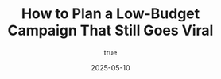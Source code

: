 ---
title: 'How to Plan a Low-Budget Campaign That Still Goes Viral'
date: '2025-05-10'
image: "/images/blog21.png"
short: " Marketing teams often assume a viral campaign needs a massive budget. It’s a common belief that only Super Bowl-sized spending guarantees millions of views. In reality, creativity can trump cash."
category: 
    - Art

# #full details
author:
     name: "Jane Meldrum"
     avatar: "/img/Blog-2"

gallery:
    enabled: 0
    items:
        - image: /images/post1.jpg
          alt: "image"

        - image: /images/post6.jpg
          alt: "image"

        - image: /images/post3.jpg
          alt: "image"

    cols: 3 # 2 or 3

additional:
    enabled: 1
    content: "
       <h3><strong>Low-Budget, High-Impact: How to Go Viral Without Breaking the Bank</strong></h3>
       <p><strong>Viral Doesn’t Have to Mean Expensive</strong></p>
       <p> Marketing teams often assume a viral campaign needs a massive budget. It’s a common belief that only Super Bowl-sized spending guarantees millions of views. </p>

      <p><strong>Meme-Led Marketing and Trend-Driven Content</strong></p>
      <p> One of the cheapest paths to virality is riding the wave of internet culture. Meme-led marketing uses humor and trending references to engage audiences without feeling like an ad. In fact, memes work because they don’t feel like ads, making your brand appear human and relatable​socialpilot.co. Big companies have caught on too – brands from Netflix to Uber have tapped popular meme pages to reach Gen Z with funny, shareable posts​latimes.com. The key is to participate authentically in trends. Whether it’s a viral dance, a catchphrase, or the meme of the month, trend-driven content can dramatically amplify your reach at minimal cost. A well-crafted meme or timely joke can spread to millions without hefty ad spend​socialpilot.co, proving that cultural relevance often beats expensive production. </p>

      <p><strong>Speed and Platform-Native Content</strong></p>
      <p>In the social media era, timing is everything. Fast execution can make the difference between a post that rides a trend and one that misses the boat. To go viral on a lean budget, brands must stay agile. When a trend or meme is gaining steam, jump in immediately with your own twist. Companies that “stay on their toes and quickly identify trends as they emerge” reap the rewards; if you wait too long, you’ll get lost in the noise​meltwater.com. Equally important is using platform-native formats. Tailor your content to what works on each platform: </br>
      <strong> 1. Short Videos: </strong> Use TikTok or Instagram Reels to create quick, witty skits or behind-the-scenes clips tied to trending sounds. </br>
      <strong> 2. Memes & Tweets: </strong> On Twitter (X), fire off timely one-liners or visual memes. On Instagram, share meme posts or even screenshot a funny tweet to repurpose as relatable content.   </br> 
      By speaking the native language of each platform, you increase shareability. The algorithms favor content that fits the trend and format of the moment. In practice, a lo-fi meme posted in the moment can outperform a polished ad that arrives late. The takeaway: be fast, be native, and don’t overthink production value.
      </p>

      <p><strong>Tapping Community Pages and Micro-Creators</strong></p>
      <p>Another cost-effective growth hack is partnering with community-focused pages and micro-influencers. Niche meme accounts, fan pages, and micro-creators (those with modest but loyal followings) are gold mines for organic virality. They often hunger for fresh content and will share or collaborate for little to no cost if it fits their audience. Micro-influencers in particular can deliver outsized engagement for your campaign. Their followers trust them and interact more, so a recommendation or co-created meme feels genuine. In fact, micro-influencers on Instagram average about a 9.9% engagement rate – roughly double that of macro influencers​later.com. This means your message can get more likes, comments, and shares even with a smaller creator, stretching your budget further. To leverage this, identify community admins or creators who align with your theme (for example, a popular sci-fi meme page for a new sci-fi web series launch). By teaming up with ten micro-creators instead of one expensive celebrity, you tap into multiple tight-knit communities. The combined reach and authenticity often beat a single large blast, and you’ll spend a fraction of the cost.
      </p>

      <p><strong>Storytelling Beats Selling</strong></p>
      <p>When money is tight, the instinct might be to push the product hard – but the viral sweet spot is storytelling, not selling. People scroll past blatant ads, but they stop for a good story or a laugh. Focus on content that entertains or intrigues: a clever narrative, a humorous scenario, or an emotional hook related to your brand. Remember that “people share what makes them laugh” and what moves them, not what sounds like a sales pitch​marketingexamples.com. A short backstory about your film’s characters, a parody skit about a common consumer problem, or a heartfelt mini-film can engage viewers far more than listing features or release dates. Stories capture imagination and invite shares – and shareability is gold. Content that captivates is “more likely to be shared, tweeted, and forwarded, exponentially increasing brand visibility without extra advertising costs”​linkedin.com. In a low-budget viral campaign, every share is free advertising. So aim to entertain first; the brand message can be woven in subtly. By making the audience feel something – laughter, surprise, inspiration – you earn genuine engagement that money can’t buy.
      </p>

      <p><strong>Conclusion: Going Viral on a Lean Budget</strong></p>
      <p>Viral success isn’t reserved for deep-pocketed advertisers. Entertainment marketers and brand teams can achieve massive reach by combining creativity, speed, and authenticity. Embrace meme culture and trends instead of pricey ads, react quickly while the topic is hot, use the formats each platform loves, and collaborate with micro-creators who drive high engagement. Most importantly, tell a story or joke that people actually want to share. These tactics level the playing field, allowing even a shoestring campaign to make a splash. And if you need a boost, you don’t have to go it alone – meme-first content studios like Marque Berry are now helping brands go viral on lean budgets by crafting culturally resonant content. By prioritizing storytelling and community over hard-selling, you can spark the next big viral moment without breaking the bank. <a>marketingexamples.com</a>​ socialpilot.co
</p>
       "

---